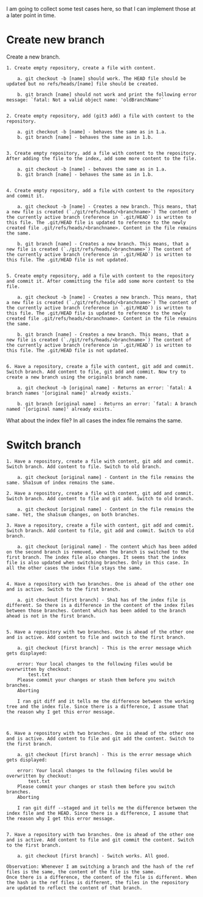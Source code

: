 I am going to collect some test cases here, so that I can implement those at a later point in time.

# Create new branch
Create a new branch.

    1. Create empty repository, create a file with content.

        a. git checkout -b [name] should work. The HEAD file should be updated but no refs/heads/[name] file should be created.

        b. git branch [name] should not work and print the following error message: `fatal: Not a valid object name: 'oldBranchName'`


    2. Create empty repository, add (git3 add) a file with content to the repository.

        a. git checkout -b [name] - behaves the same as in 1.a.
        b. git branch [name] - behaves the same as in 1.b.


    3. Create empty repository, add a file with content to the repository. After adding the file to the index, add some more content to the file.

        a. git checkout -b [name] - behaves the same as in 1.a.
        b. git branch [name] - behaves the same as in 1.b.


    4. Create empty repository, add a file with content to the repository and commit it.

        a. git checkout -b [name] - Creates a new branch. This means, that a new file is created (`./git/refs/heads/<branchname>`) The content of the currently active branch (reference in `.git/HEAD`) is written to this file. The .git/HEAD file is updated to reference to the newly created file .git/refs/heads/<branchname>. Content in the file remains the same.

        b. git branch [name] - Creates a new branch. This means, that a new file is created (`./git/refs/heads/<branchname>`) The content of the currently active branch (reference in `.git/HEAD`) is written to this file. The .git/HEAD file is not updated.


    5. Create empty repository, add a file with content to the repository and commit it. After committing the file add some more content to the file.

        a. git checkout -b [name] - Creates a new branch. This means, that a new file is created (`./git/refs/heads/<branchname>`) The content of the currently active branch (reference in `.git/HEAD`) is written to this file. The .git/HEAD file is updated to reference to the newly created file .git/refs/heads/<branchname>. Content in the file remains the same.
    
        b. git branch [name] - Creates a new branch. This means, that a new file is created (`./git/refs/heads/<branchname>`) The content of the currently active branch (reference in `.git/HEAD`) is written to this file. The .git/HEAD file is not updated.
    
    
    6. Have a repository, create a file with content, git add and commit. Switch branch. Add content to file, git add and commit. Now try to create a new branch using the originals branch name.
        
        a. git checkout -b [original name] - Returns an error: `fatal: A branch names '[original name]' already exists.`

        b. git branch [original name] - Returns an error: `fatal: A branch named '[original name]' already exists.`



What about the index file?
In all cases the index file remains the same.

# Switch branch

    1. Have a repository, create a file with content, git add and commit. Switch branch. Add content to file. Switch to old branch.

        a. git checkout [original name] - Content in the file remains the same. Sha1sum of index remains the same.
    
    2. Have a repository, create a file with content, git add and commit. Switch branch. Add content to file and git add. Switch to old branch.

        a. git checkout [original name] - Content in the file remains the same. Yet, the sha1sum changes, on both branches.

    3. Have a repository, create a file with content, git add and commit. Switch branch. Add content to file, git add and commit. Switch to old branch.

        a. git checkout [original name] - The content which has been added on the second branch is removed, when the branch is switched to the first branch. The index file also changes. It seems that the index file is also updated when switching branches. Only in this case. In all the other cases the index file stays the same.
    

    4. Have a repository with two branches. One is ahead of the other one and is active. Switch to the first branch.

        a. git checkout [first branch] - Sha1 has of the index file is different. So there is a difference in the content of the index files between those branches. Content which has been added to the branch ahead is not in the first branch.


    5. Have a repository with two branches. One is ahead of the other one and is active. Add content to file and switch to the first branch. 

        a. git checkout [first branch] - This is the error message which gets displayed:
        
        error: Your local changes to the following files would be overwritten by checkout:
            test.txt
        Please commit your changes or stash them before you switch branches.
        Aborting

        I ran git diff and it tells me the difference between the working tree and the index file. Since there is a difference, I assume that the reason why I get this error message.


    
    6. Have a repository with two branches. One is ahead of the other one and is active. Add content to file and git add the content. Switch to the first branch. 

        a. git checkout [first branch] - This is the error message which gets displayed:
        
        error: Your local changes to the following files would be overwritten by checkout:
            test.txt
        Please commit your changes or stash them before you switch branches.
        Aborting

        I ran git diff --staged and it tells me the difference between the index file and the HEAD. Since there is a difference, I assume that the reason why I get this error message.

    
    7. Have a repository with two branches. One is ahead of the other one and is active. Add content to file and git commit the content. Switch to the first branch. 

        a. git checkout [first branch] - Switch works. All good.

    Observation: Whenever I am switching a branch and the hash of the ref files is the same, the content of the file is the same.
    Once there is a difference, the content of the file is different. When the hash in the ref files is different, the files in the repository are updated to reflect the content of that branch. 